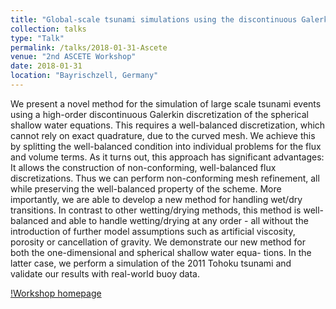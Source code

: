 ```yaml
---
title: "Global-scale tsunami simulations using the discontinuous Galerkin method"
collection: talks
type: "Talk"
permalink: /talks/2018-01-31-Ascete
venue: "2nd ASCETE Workshop"
date: 2018-01-31
location: "Bayrischzell, Germany"
---
```


We present a novel method for the simulation of large scale tsunami events using a high-order discontinuous Galerkin discretization of the spherical shallow water equations. This requires a well-balanced discretization, which cannot rely on exact quadrature, due to the curved mesh. We achieve this by splitting the well-balanced condition into individual problems for the flux and volume terms. As it turns out, this approach has significant advantages: It allows the construction of non-conforming, well-balanced flux discretizations. Thus we can perform non-conforming mesh refinement, all while preserving the well-balanced property of the scheme. More importantly, we are able to develop a new method for handling wet/dry transitions. In contrast to other wetting/drying methods, this method is well-balanced and able to handle wetting/drying at any order - all without the introduction of further model assumptions such as artificial viscosity, porosity or cancellation of gravity.
We demonstrate our new method for both the one-dimensional and spherical shallow water equa- tions. In the latter case, we perform a simulation of the 2011 Tohoku tsunami and validate our results with real-world buoy data.

[!Workshop homepage](https://t3projects.cen.uni-hamburg.de/index.php?id=4174)
